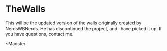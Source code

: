 TheWalls
========

This will be the updated version of the walls originally created by NerdsWBNerds. He has discontinued the project, and i
  have picked it up. If you have questions, contact me.
  
  ~Madster
